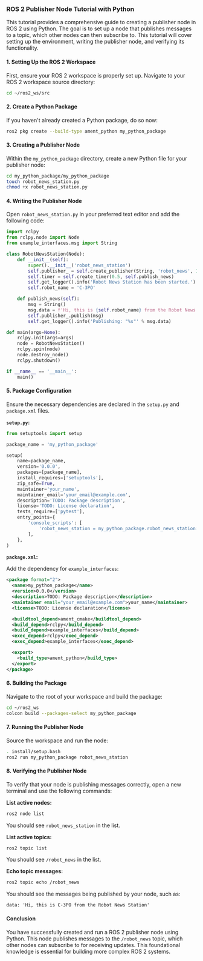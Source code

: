 ### ROS 2 Publisher Node Tutorial with Python

This tutorial provides a comprehensive guide to creating a publisher node in ROS 2 using Python. The goal is to set up a node that publishes messages to a topic, which other nodes can then subscribe to. This tutorial will cover setting up the environment, writing the publisher node, and verifying its functionality.

#### 1. Setting Up the ROS 2 Workspace

First, ensure your ROS 2 workspace is properly set up. Navigate to your ROS 2 workspace source directory:

```bash
cd ~/ros2_ws/src
```

#### 2. Create a Python Package

If you haven't already created a Python package, do so now:

```bash
ros2 pkg create --build-type ament_python my_python_package
```

#### 3. Creating a Publisher Node

Within the `my_python_package` directory, create a new Python file for your publisher node:

```bash
cd my_python_package/my_python_package
touch robot_news_station.py
chmod +x robot_news_station.py
```

#### 4. Writing the Publisher Node

Open `robot_news_station.py` in your preferred text editor and add the following code:

```python
import rclpy
from rclpy.node import Node
from example_interfaces.msg import String

class RobotNewsStation(Node):
    def __init__(self):
        super().__init__('robot_news_station')
        self.publisher_ = self.create_publisher(String, 'robot_news', 10)
        self.timer = self.create_timer(0.5, self.publish_news)
        self.get_logger().info('Robot News Station has been started.')
        self.robot_name = 'C-3PO'

    def publish_news(self):
        msg = String()
        msg.data = f'Hi, this is {self.robot_name} from the Robot News Station'
        self.publisher_.publish(msg)
        self.get_logger().info('Publishing: "%s"' % msg.data)

def main(args=None):
    rclpy.init(args=args)
    node = RobotNewsStation()
    rclpy.spin(node)
    node.destroy_node()
    rclpy.shutdown()

if __name__ == '__main__':
    main()
```

#### 5. Package Configuration

Ensure the necessary dependencies are declared in the `setup.py` and `package.xml` files.

**`setup.py`:**

```python
from setuptools import setup

package_name = 'my_python_package'

setup(
    name=package_name,
    version='0.0.0',
    packages=[package_name],
    install_requires=['setuptools'],
    zip_safe=True,
    maintainer='your_name',
    maintainer_email='your_email@example.com',
    description='TODO: Package description',
    license='TODO: License declaration',
    tests_require=['pytest'],
    entry_points={
        'console_scripts': [
            'robot_news_station = my_python_package.robot_news_station:main',
        ],
    },
)
```

**`package.xml`:**

Add the dependency for `example_interfaces`:

```xml
<package format="2">
  <name>my_python_package</name>
  <version>0.0.0</version>
  <description>TODO: Package description</description>
  <maintainer email="your_email@example.com">your_name</maintainer>
  <license>TODO: License declaration</license>

  <buildtool_depend>ament_cmake</buildtool_depend>
  <build_depend>rclpy</build_depend>
  <build_depend>example_interfaces</build_depend>
  <exec_depend>rclpy</exec_depend>
  <exec_depend>example_interfaces</exec_depend>

  <export>
    <build_type>ament_python</build_type>
  </export>
</package>
```

#### 6. Building the Package

Navigate to the root of your workspace and build the package:

```bash
cd ~/ros2_ws
colcon build --packages-select my_python_package
```

#### 7. Running the Publisher Node

Source the workspace and run the node:

```bash
. install/setup.bash
ros2 run my_python_package robot_news_station
```

#### 8. Verifying the Publisher Node

To verify that your node is publishing messages correctly, open a new terminal and use the following commands:

**List active nodes:**

```bash
ros2 node list
```

You should see `robot_news_station` in the list.

**List active topics:**

```bash
ros2 topic list
```

You should see `/robot_news` in the list.

**Echo topic messages:**

```bash
ros2 topic echo /robot_news
```

You should see the messages being published by your node, such as:

```
data: 'Hi, this is C-3PO from the Robot News Station'
```

#### Conclusion

You have successfully created and run a ROS 2 publisher node using Python. This node publishes messages to the `/robot_news` topic, which other nodes can subscribe to for receiving updates. This foundational knowledge is essential for building more complex ROS 2 systems.

